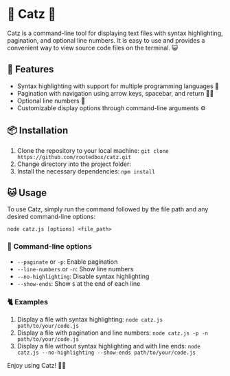 # 🐾 Catz 🐾

Catz is a command-line tool for displaying text files with syntax highlighting, pagination, and optional line numbers. It is easy to use and provides a convenient way to view source code files on the terminal. 😺

## 🌟 Features

- Syntax highlighting with support for multiple programming languages 🌈
- Pagination with navigation using arrow keys, spacebar, and return 🔼🔽
- Optional line numbers 🔢
- Customizable display options through command-line arguments ⚙️

## 📦 Installation

1. Clone the repository to your local machine: `git clone https://github.com/rootedbox/catz.git`
2. Change directory into the project folder:
3. Install the necessary dependencies: `npm install`



## 🐱 Usage

To use Catz, simply run the command followed by the file path and any desired command-line options:

`node catz.js [options] <file_path>`


### 📝 Command-line options

- `--paginate` or `-p`: Enable pagination
- `--line-numbers` or `-n`: Show line numbers
- `--no-highlighting`: Disable syntax highlighting
- `--show-ends`: Show `$` at the end of each line

### 🐈 Examples

1. Display a file with syntax highlighting: `node catz.js path/to/your/code.js`
2. Display a file with pagination and line numbers: `node catz.js -p -n path/to/your/code.js`
3. Display a file without syntax highlighting and with line ends: `node catz.js --no-highlighting --show-ends path/to/your/code.js`



Enjoy using Catz! 🐾😸

